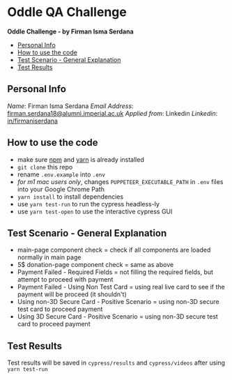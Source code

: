 # Oddle QA Challenge

**Oddle Challenge - by Firman Isma Serdana**

* [Personal Info](#personal-info)
* [How to use the code](#how-to-use-the-code)
* [Test Scenario - General Explanation](#test-scenario---general-explanation)
* [Test Results](#test-results)

## Personal Info

*Name*: Firman Isma Serdana
*Email Address*: firman.serdana18@alumni.imperial.ac.uk
*Applied from*: Linkedin
*Linkedin*: [in/firmaniserdana](https://www.linkedin.com/in/firmaniserdana)

## How to use the code

- make sure [npm](https://www.npmjs.com/) and [yarn](https://yarnpkg.com/) is already installed
- `git clone` this repo
- rename `.env.example` into `.env`
- *for m1 mac users only*, changes `PUPPETEER_EXECUTABLE_PATH` in `.env` files into your Google Chrome Path
- `yarn install` to install dependencies
- use `yarn test-run` to run the cypress headless-ly
- use `yarn test-open` to use the interactive cypress GUI

## Test Scenario - General Explanation

* main-page component check = check if all components are loaded normally in main page
* 5$ donation-page component check = same as above
* Payment Failed - Required Fields = not filling the required fields, but attempt to proceed with payment
* Payment Failed - Using Non Test Card = using real live card to see if the payment will be proceed (it shouldn't)
* Using non-3D Secure Card - Positive Scenario = using non-3D secure test card to proceed payment
* Using 3D Secure Card - Positive Scenario = using non-3D secure test card to proceed payment

## Test Results
Test results will be saved in `cypress/results` and `cypress/videos` after using `yarn test-run`
